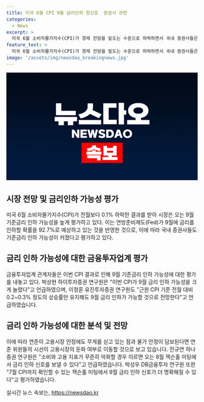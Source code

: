 ```yaml
---
title: 미국 6월 CPI 9월 금리인하 청신호  증권사 관련
categories:
  - News
excerpt: >
  미국 6월 소비자물가지수(CPI)가 경제 전망을 밑도는 수준으로 하락하면서 국내 증권사들은 오는 9월에 미국의 기준금리가 인하될 가능성이 높다고 평가했다. 이번 CPI 하락으로 인해 연방준비제도(Fed)가 9월에 금리를 인하할 확률이 92.7%로 봤는데, 이는 이전보다 18.3%포인트 상승한 수치이다. 미국의 고용시장과 물가 안정 여부에 따라 9월 뿐만 아니라 8월 잭슨홀 미팅에서도 금리 인하 신호가 나올 수 있을 것으로 전망되고 있다.
feature_text: >
  미국 6월 소비자물가지수(CPI)가 경제 전망을 밑도는 수준으로 하락하면서 국내 증권사들은 오는 9월에 미국의 기준금리가 인하될 가능성이 높다고 평가했다. 이번 CPI 하락으로 인해 연방준비제도(Fed)가 9월에 금리를 인하할 확률이 92.7%로 봤는데, 이는 이전보다 18.3%포인트 상승한 수치이다. 미국의 고용시장과 물가 안정 여부에 따라 9월 뿐만 아니라 8월 잭슨홀 미팅에서도 금리 인하 신호가 나올 수 있을 것으로 전망되고 있다.
image: '/assets/img/newsdao_breakingnews.jpg'
---
```


<p><img src="/assets/img/newsdao_breakingnews.jpg" alt="implanttips 속보" /></p>

<h2 data-ke-size="size26">시장 전망 및 금리인하 가능성 평가</h2>

<p data-ke-size="size16">미국 6월 소비자물가지수(CPI)가 전월보다 0.1% 하락한 결과를 받아 시장은 오는 9월 기준금리 인하 가능성을 높게 평가하고 있다. 이는 연방준비제도(Fed)가 9월에 금리를 인하할 확률을 92.7%로 예상하고 있는 것을 반영한 것으로, 이에 따라 국내 증권사들도 기준금리 인하 가능성이 커졌다고 평가하고 있다.</p>

<h2 data-ke-size="size26">금리 인하 가능성에 대한 금융투자업계 평가</h2>

<p data-ke-size="size16">금융투자업계 관계자들은 이번 CPI 결과로 인해 9월 기준금리 인하 가능성에 대한 평가를 내놓고 있다. 박상현 하이투자증권 연구원은 "이번 CPI가 9월 금리 인하 가능성을 크게 늘렸다"고 언급하였으며, 이정훈 유진투자증권 연구원도 "근원 CPI 기준 전월 대비 0.2~0.3% 정도의 상승률만 유지해도 9월 금리 인하가 가능할 것으로 전망한다"고 언급하였습니다.</p>

<h2 data-ke-size="size26">금리 인하 가능성에 대한 분석 및 전망</h2>

<p data-ke-size="size16">이에 따라 연준이 고용시장 안정에도 무게를 싣고 있는 점과 물가 안정이 담보된다면 연준 위원들의 시선이 고용시장의 둔화 여부로 이동할 것으로 보고 있습니다. 전규연 하나증권 연구원은 "소비와 고용 지표가 꾸준히 악화할 경우 이르면 오는 8월 잭슨홀 미팅에서 금리 인하 신호를 보낼 수 있다"고 언급하였습니다. 박성우 DB금융투자 연구원 또한 "7월 CPI까지 확인할 수 있는 잭슨홀 미팅에서 9월 금리 인하 신호가 더 명확해질 수 있다"고 평가하였습니다.</p>
실시간 뉴스 속보는, <a href="https://newsdao.kr" rel="dofollow">https://newsdao.kr</a>


